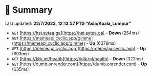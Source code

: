 # 📖 Summary
Last updated: **22/7/2023, 12:13:57 PTG "Asia/Kuala_Lumpur"**

- `GET` [https://hst.aytea.ga](https://hst.aytea.ga) - **Down** (264ms)
- `GET` [https://memeapi.cyclic.app/gimme](https://memeapi.cyclic.app/gimme) - **Up** (6379ms)
- `GET` [https://memeapi.cyclic.app](https://memeapi.cyclic.app) - **Up** (603ms)
- `GET` [https://klik.ml/health](https://klik.ml/health) - **Down** (322ms)
- `GET` [https://dumb.onrender.com](https://dumb.onrender.com) - **Up** (635ms)
